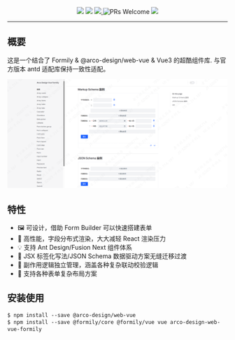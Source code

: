 <p align="center">
  <img src="https://img.alicdn.com/tfs/TB1fHhZu4D1gK0jSZFyXXciOVXa-2500-1200.png">
  <!-- <img src="https://img.shields.io/npm/dt/@formily/antdv-x3"/>
  <img src="https://img.shields.io/npm/dm/@formily/antdv-x3"/> -->
  <a href="https://www.npmjs.com/package/@formily/antdv-x3"><img src="https://img.shields.io/npm/v/@formily/antdv-x3.svg"></a>
  <a href="https://codecov.io/gh/formilyjs/antdv-x3">
    <img src="https://codecov.io/gh/formilyjs/antdv-x3/branch/main/graph/badge.svg?token=3V9RU8Wh9d"/>
  </a>
  <img alt="PRs Welcome" src="https://img.shields.io/badge/PRs-welcome-brightgreen.svg"/>
  <a href="https://github.com/actions-cool/issues-helper">
    <img src="https://img.shields.io/badge/using-issues--helper-blueviolet"/>
  </a>
</p>

---

## 概要

这是一个结合了 Formily & @arco-design/web-vue & Vue3 的超酷组件库. 与官方版本 antd 适配库保持一致性适配。

<img src="./xiaoguotu.png" />

## 特性

- 🖼 可设计，借助 Form Builder 可以快速搭建表单
- 🚀 高性能，字段分布式渲染，大大减轻 React 渲染压力
- 💡 支持 Ant Design/Fusion Next 组件体系
- 🎨 JSX 标签化写法/JSON Schema 数据驱动方案无缝迁移过渡
- 🏅 副作用逻辑独立管理，涵盖各种复杂联动校验逻辑
- 🌯 支持各种表单复杂布局方案

## 安装使用

```
$ npm install --save @arco-design/web-vue
$ npm install --save @formily/core @formily/vue vue arco-design-web-vue-formily
```

